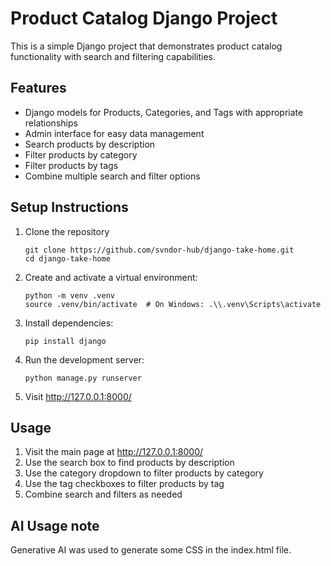 # Product Catalog Django Project

This is a simple Django project that demonstrates product catalog functionality with search and filtering capabilities.

## Features

- Django models for Products, Categories, and Tags with appropriate relationships
- Admin interface for easy data management
- Search products by description
- Filter products by category
- Filter products by tags
- Combine multiple search and filter options

## Setup Instructions

1. Clone the repository
   ```
   git clone https://github.com/svndor-hub/django-take-home.git
   cd django-take-home
   ```
2. Create and activate a virtual environment:
   ```
   python -m venv .venv
   source .venv/bin/activate  # On Windows: .\\.venv\Scripts\activate
   ```
3. Install dependencies:
   ```
   pip install django
   ```
4. Run the development server:
   ```
   python manage.py runserver
   ```
5. Visit http://127.0.0.1:8000/

## Usage

1. Visit the main page at http://127.0.0.1:8000/
2. Use the search box to find products by description
3. Use the category dropdown to filter products by category
4. Use the tag checkboxes to filter products by tag
5. Combine search and filters as needed

## AI Usage note

Generative AI was used to generate some CSS in the index.html file.
